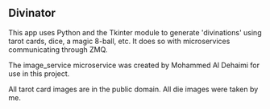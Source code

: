 ## Divinator
This app uses Python and the Tkinter module to generate 'divinations' using tarot cards, dice, a magic 8-ball, etc. It does so with microservices communicating through ZMQ.

The image_service microservice was created by Mohammed Al Dehaimi for use in this project.

All tarot card images are in the public domain. All die images were taken by me.
